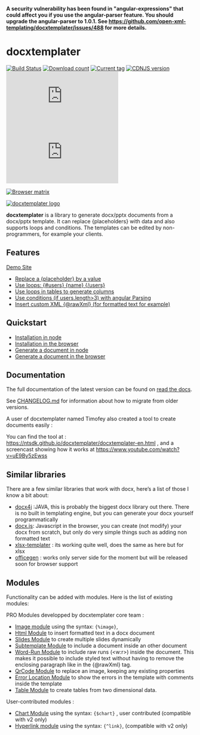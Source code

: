 **A security vulnerability has been found in "angular-expressions" that could affect you if you use the angular-parser feature. You should upgrade the angular-parser to 1.0.1. See https://github.com/open-xml-templating/docxtemplater/issues/488 for more details.**

# docxtemplater

[![Build Status](https://travis-ci.org/open-xml-templating/docxtemplater.svg?branch=master&style=flat)](https://travis-ci.org/open-xml-templating/docxtemplater) [![Download count](https://img.shields.io/npm/dm/docxtemplater.svg?style=flat)](https://www.npmjs.org/package/docxtemplater) [![Current tag](https://img.shields.io/npm/v/docxtemplater.svg?style=flat)](https://www.npmjs.org/package/docxtemplater) [![CDNJS version](https://img.shields.io/cdnjs/v/docxtemplater.svg)](https://cdnjs.com/libraries/docxtemplater) [![size](http://img.badgesize.io/https://raw.githubusercontent.com/open-xml-templating/docxtemplater-build/master/build/docxtemplater-latest.min.js?label=size&style=flat-square)](https://raw.githubusercontent.com/open-xml-templating/docxtemplater-build/master/build/docxtemplater-latest.min.js) [![gzip size](http://img.badgesize.io/https://raw.githubusercontent.com/open-xml-templating/docxtemplater-build/master/build/docxtemplater-latest.min.js?compression=gzip&label=gzip%20size&style=flat-square)](https://raw.githubusercontent.com/open-xml-templating/docxtemplater-build/master/build/docxtemplater-latest.min.js)

[![Browser matrix](https://saucelabs.com/browser-matrix/jsninja.svg)](https://saucelabs.com/u/jsninja)

[![docxtemplater logo](https://raw.githubusercontent.com/open-xml-templating/docxtemplater/master/logo-small.png)](https://docxtemplater.com/)

**docxtemplater** is a library to generate docx/pptx documents from a docx/pptx template. It can replace {placeholders} with data and also supports loops and conditions. The templates can be edited by non-programmers, for example your clients.

## Features

[Demo Site](https://docxtemplater.com/demo)

- <a href="https://docxtemplater.com/demo#simple">Replace a {placeholder} by a value</a>
- <a href="https://docxtemplater.com/demo#loops">Use loops: {#users} {name} {/users} </a>
- <a href="https://docxtemplater.com/demo#loop-table">Use loops in tables to generate columns</a>
- <a href="https://docxtemplater.com/demo#conditions">Use conditions (if users.length>3) with angular Parsing</a>
- <a href="https://docxtemplater.com/demo#xml-insertion">Insert custom XML {@rawXml} (for formatted text for example)</a>

## Quickstart

- [Installation in node](https://docxtemplater.readthedocs.io/en/latest/installation.html#node)
- [Installation in the browser](https://docxtemplater.readthedocs.io/en/latest/installation.html#browser)
- [Generate a document in node](https://docxtemplater.readthedocs.io/en/latest/generate.html#node)
- [Generate a document in the browser](https://docxtemplater.readthedocs.io/en/latest/generate.html#browser)

## Documentation

The full documentation of the latest version can be found on [read the docs](http://docxtemplater.readthedocs.io/en/latest/).

See [CHANGELOG.md](CHANGELOG.md) for information about how to migrate from older versions.

A user of docxtemplater named Timofey also created a tool to create documents easily :

You can find the tool at : https://ntsdk.github.io/docxtemplater/docxtemplater-en.html , and a screencast showing how it works at https://www.youtube.com/watch?v=uE9By5zEwss

## Similar libraries

There are a few similar libraries that work with docx, here’s a list of those I know a bit about:

- [docx4j](https://www.docx4java.org/trac/docx4j) :JAVA, this is probably the biggest docx library out there. There is no built in templating engine, but you can generate your docx yourself programmatically
- [docx.js](https://github.com/stephen-hardy/DOCX.js): Javascript in the browser, you can create (not modify) your docx from scratch, but only do very simple things such as adding non formatted text
- [xlsx-templater](https://github.com/optilude/xlsx-template) : its working quite well, does the same as here but for xlsx
- [officegen](https://github.com/Ziv-Barber/officegen) : works only server side for the moment but will be released soon for browser support

## Modules

Functionality can be added with modules. Here is the list of existing modules:

PRO Modules developped by docxtemplater core team :

- [Image module](https://docxtemplater.com/modules/image/) using the syntax: `{%image}`,
- [Html Module](https://docxtemplater.com/modules/html/) to insert formatted text in a docx document
- [Slides Module](https://docxtemplater.com/modules/slides/) to create multiple slides dynamically
- [Subtemplate Module](https://docxtemplater.com/modules/subtemplate) to include a document inside an other document
- [Word-Run Module](https://docxtemplater.com/modules/subtemplate) to include raw runs (<w:r>) inside the document. This makes it possible to include styled text without having to remove the enclosing paragraph like in the {@rawXml} tag.
- [QrCode Module](https://docxtemplater.com/modules/qrcode) to replace an image, keeping any existing properties
- [Error Location Module](https://docxtemplater.com/modules/error-location) to show the errors in the template with comments inside the template
- [Table Module](https://docxtemplater.com/modules/table) to create tables from two dimensional data.

User-contributed modules :

- [Chart Module](https://github.com/prog666/docxtemplater-chart-module) using the syntax: `{$chart}` , user contributed (compatible with v2 only)
- [Hyperlink module](https://github.com/sujith3g/docxtemplater-link-module) using the syntax: `{^link}`, (compatible with v2 only)
